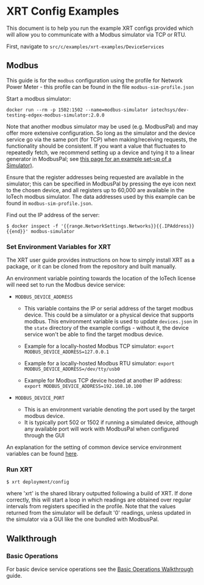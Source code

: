# XRT Config Examples

This document is to help you run the example XRT configs provided which will allow
you to communicate with a Modbus simulator via TCP or RTU. 

First, navigate to `src/c/examples/xrt-examples/DeviceServices`

## Modbus

This guide is for the `modbus` configuration using the profile for Network Power Meter - this profile can be found in the file `modbus-sim-profile.json`

Start a modbus simulator:
```
docker run --rm -p 1502:1502 --name=modbus-simulator iotechsys/dev-testing-edgex-modbus-simulator:2.0.0
```

Note that another modbus simulator may be used (e.g. ModbusPal) and may offer more extensive configuration. So long as the simulator and the device service go via the same port (for TCP) when making/receiving requests, the functionality should be consistent. If you want a value that fluctuates to repeatedly fetch, we recommend setting up a device and tying it to a linear generator in ModbusPal; see [this page for an example set-up of a Simulator)](https://plc4x.apache.org/users/getting-started/virtual-modbus.html).

Ensure that the register addresses being requested are available in the simulator; this can be specified in ModbusPal by pressing the eye icon next to the chosen device, and all registers up to 60,000 are available in the IoTech modbus simulator. The data addresses used by this example can be found in `modbus-sim-profile.json`. 

Find out the IP address of the server:
```
$ docker inspect -f '{{range.NetworkSettings.Networks}}{{.IPAddress}}{{end}}' modbus-simulator
```

### Set Environment Variables for XRT

The XRT user guide provides instructions on how to simply install XRT as a package, or it can be cloned from the repository and built manually.

An environment variable pointing towards the location of the IoTech license will need set to run the Modbus device service:

- `MODBUS_DEVICE_ADDRESS`
  - This variable contains the IP or serial address of the target modbus device. This could be a simulator or a physical device that supports modbus. This environment variable is used to update `devices.json` in the `state` directory of the example configs - without it, the device service won't be able to find the target modbus device. 

  - Example for a locally-hosted Modbus TCP simulator: `export MODBUS_DEVICE_ADDRESS=127.0.0.1`
  - Example for a locally-hosted Modbus RTU simulator: `export MODBUS_DEVICE_ADDRESS=/dev/tty/usb0`
  - Example for Modbus TCP device hosted at another IP address: `export MODBUS_DEVICE_ADDRESS=192.168.10.100`

- `MODBUS_DEVICE_PORT`
    - This is an environment variable denoting the port used by the target modbus device.
    - It is typically port 502 or 1502 if running a simulated device, although any available port will work with ModbusPal when configured through the GUI

An explanation for the setting of common device service environment variables can be found [here](../interactive-walkthrough/ds-getting-started-common.md#Device-service-configuration-setup).

### Run XRT

```
$ xrt deployment/config
```

where 'xrt' is the shared library outputted following a build of XRT. 
If done correctly, this will start a loop in which readings are obtained over regular intervals from registers specified in the profile. Note that the values returned from the simulator will be default '0' readings, unless updated in the simulator via a GUI like the one bundled with ModbusPal. 

## Walkthrough

### Basic Operations

For basic device service operations see the [Basic Operations Walkthrough](../interactive-walkthrough/basic-operations.md) guide.

